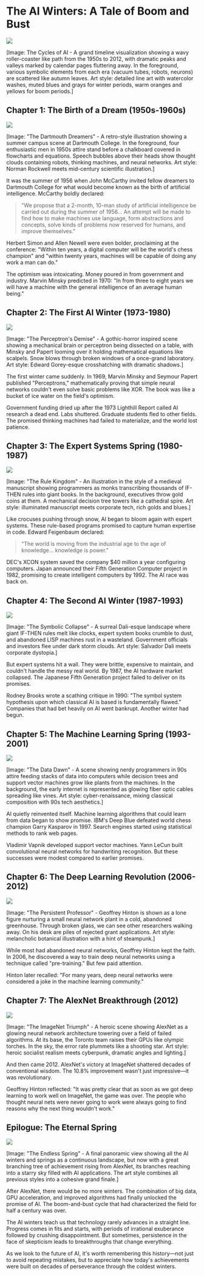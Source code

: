 # The AI Winters: A Tale of Boom and Bust

![](./00-ai-cycles.png)

[Image: The Cycles of AI - A grand timeline visualization showing a wavy roller-coaster like path from the 1950s to 2012, with dramatic peaks and valleys marked by calendar pages fluttering away. In the foreground, various symbolic elements from each era (vacuum tubes, robots, neurons) are scattered like autumn leaves. Art style: detailed line art with watercolor washes, muted blues and grays for winter periods, warm oranges and yellows for boom periods.]

## Chapter 1: The Birth of a Dream (1950s-1960s)

![](./01-dartmouth.png)

[Image: "The Dartmouth Dreamers" - A retro-style illustration showing a summer campus scene at Dartmouth College. In the foreground, four enthusiastic men in 1950s attire stand before a chalkboard covered in flowcharts and equations. Speech bubbles above their heads show thought clouds containing robots, thinking machines, and neural networks. Art style: Norman Rockwell meets mid-century scientific illustration.]

It was the summer of 1956 when John McCarthy invited fellow dreamers to Dartmouth College for what would become known as the birth of artificial intelligence. McCarthy boldly declared:

> "We propose that a 2-month, 10-man study of artificial intelligence be carried out during the summer of 1956... An attempt will be made to find how to make machines use language, form abstractions and concepts, solve kinds of problems now reserved for humans, and improve themselves."

Herbert Simon and Allen Newell were even bolder, proclaiming at the conference: "Within ten years, a digital computer will be the world's chess champion" and "within twenty years, machines will be capable of doing any work a man can do."

The optimism was intoxicating. Money poured in from government and industry. Marvin Minsky predicted in 1970: "In from three to eight years we will have a machine with the general intelligence of an average human being."

## Chapter 2: The First AI Winter (1973-1980)

![](./02-perceptron.png)

[Image: "The Perceptron's Demise" - A gothic-horror inspired scene showing a mechanical brain or perceptron being dissected on a table, with Minsky and Papert looming over it holding mathematical equations like scalpels. Snow blows through broken windows of a once-grand laboratory. Art style: Edward Gorey-esque crosshatching with dramatic shadows.]

The first winter came suddenly. In 1969, Marvin Minsky and Seymour Papert published "Perceptrons," mathematically proving that simple neural networks couldn't even solve basic problems like XOR. The book was like a bucket of ice water on the field's optimism.

Government funding dried up after the 1973 Lighthill Report called AI research a dead end. Labs shuttered. Graduate students fled to other fields. The promised thinking machines had failed to materialize, and the world lost patience.

## Chapter 3: The Expert Systems Spring (1980-1987)

![](./03-rules.png)

[Image: "The Rule Kingdom" - An illustration in the style of a medieval manuscript showing programmers as monks transcribing thousands of IF-THEN rules into giant books. In the background, executives throw gold coins at them. A mechanical decision tree towers like a cathedral spire. Art style: illuminated manuscript meets corporate tech, rich golds and blues.]

Like crocuses pushing through snow, AI began to bloom again with expert systems. These rule-based programs promised to capture human expertise in code. Edward Feigenbaum declared:

> "The world is moving from the industrial age to the age of knowledge... knowledge is power."

DEC's XCON system saved the company $40 million a year configuring computers. Japan announced their Fifth Generation Computer project in 1982, promising to create intelligent computers by 1992. The AI race was back on.

## Chapter 4: The Second AI Winter (1987-1993)

![](./04-symbolic-collapse.png)

[Image: "The Symbolic Collapse" - A surreal Dali-esque landscape where giant IF-THEN rules melt like clocks, expert system books crumble to dust, and abandoned LISP machines rust in a wasteland. Government officials and investors flee under dark storm clouds. Art style: Salvador Dali meets corporate dystopia.]

But expert systems hit a wall. They were brittle, expensive to maintain, and couldn't handle the messy real world. By 1987, the AI hardware market collapsed. The Japanese Fifth Generation project failed to deliver on its promises.

Rodney Brooks wrote a scathing critique in 1990: "The symbol system hypothesis upon which classical AI is based is fundamentally flawed." Companies that had bet heavily on AI went bankrupt. Another winter had begun.

## Chapter 5: The Machine Learning Spring (1993-2001)

![](./05-data-dawn.png)

[Image: "The Data Dawn" - A scene showing nerdy programmers in 90s attire feeding stacks of data into computers while decision trees and support vector machines grow like plants from the machines. In the background, the early internet is represented as glowing fiber optic cables spreading like vines. Art style: cyber-renaissance, mixing classical composition with 90s tech aesthetics.]

AI quietly reinvented itself. Machine learning algorithms that could learn from data began to show promise. IBM's Deep Blue defeated world chess champion Garry Kasparov in 1997. Search engines started using statistical methods to rank web pages.

Vladimir Vapnik developed support vector machines. Yann LeCun built convolutional neural networks for handwriting recognition. But these successes were modest compared to earlier promises.

## Chapter 6: The Deep Learning Revolution (2006-2012)

![](./06-hinton-persistence.png)

[Image: "The Persistent Professor" - Geoffrey Hinton is shown as a lone figure nurturing a small neural network plant in a cold, abandoned greenhouse. Through broken glass, we can see other researchers walking away. On his desk are piles of rejected grant applications. Art style: melancholic botanical illustration with a hint of steampunk.]

While most had abandoned neural networks, Geoffrey Hinton kept the faith. In 2006, he discovered a way to train deep neural networks using a technique called "pre-training." But few paid attention.

Hinton later recalled: "For many years, deep neural networks were considered a joke in the machine learning community."

## Chapter 7: The AlexNet Breakthrough (2012)

![](./07-alexnet-triumph.png)

[Image: "The ImageNet Triumph" - A heroic scene showing AlexNet as a glowing neural network architecture towering over a field of failed algorithms. At its base, the Toronto team raises their GPUs like olympic torches. In the sky, the error rate plummets like a shooting star. Art style: heroic socialist realism meets cyberpunk, dramatic angles and lighting.]

And then came 2012. AlexNet's victory at ImageNet shattered decades of conventional wisdom. The 10.8% improvement wasn't just impressive—it was revolutionary.

Geoffrey Hinton reflected: "It was pretty clear that as soon as we got deep learning to work well on ImageNet, the game was over. The people who thought neural nets were never going to work were always going to find reasons why the next thing wouldn't work."

## Epilogue: The Eternal Spring

![](./08-endless-spring.png)

[Image: "The Endless Spring" - A final panoramic view showing all the AI winters and springs as a continuous landscape, but now with a great branching tree of achievement rising from AlexNet, its branches reaching into a starry sky filled with AI applications. The art style combines all previous styles into a cohesive grand finale.]

After AlexNet, there would be no more winters. The combination of big data, GPU acceleration, and improved algorithms had finally unlocked the promise of AI. The boom-and-bust cycle that had characterized the field for half a century was over.

The AI winters teach us that technology rarely advances in a straight line. Progress comes in fits and starts, with periods of irrational exuberance followed by crushing disappointment. But sometimes, persistence in the face of skepticism leads to breakthroughs that change everything.

As we look to the future of AI, it's worth remembering this history—not just to avoid repeating mistakes, but to appreciate how today's achievements were built on decades of perseverance through the coldest winters.